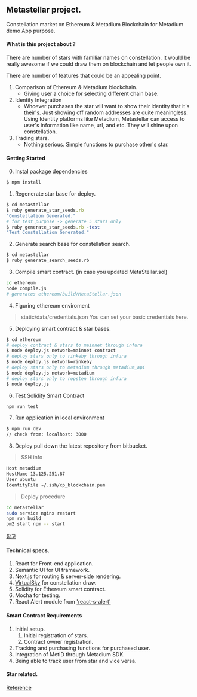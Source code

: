 ## Metastellar project.

Constellation market on Ethereum & Metadium Blockchain for Metadium demo App purpose.

#### What is this project about ?

There are number of stars with familiar names on constellation. It would be really awesome if we could draw them on blockchain and let people own it.

There are number of features that could be an appealing point.

1. Comparison of Ethereum & Metadium blockchain.
   - Giving user a choice for selecting different chain base.
2. Identity Integration
   - Whoever purchases the star will want to show their identity that it's their's. Just showing off random addresses are quite meaningless. Using Identity platforms like Metadium, Metastellar can access to user's information like name, url, and etc. They will shine upon constellation.
3. Trading stars.
    - Nothing serious. Simple functions to purchase other's star.


#### Getting Started

0. Instal package dependencies
```bash
$ npm install
```
1. Regenerate star base for deploy.
```ruby
$ cd metastellar
$ ruby generate_star_seeds.rb
"Constellation Generated."
# for test purpose -> generate 5 stars only
$ ruby generate_star_seeds.rb -test
"Test Constellation Generated."
```
2. Generate search base for constellation search.
```bash
$ cd metastellar
$ ruby generate_search_seeds.rb
```
3. Compile smart contract. (in case you updated MetaStellar.sol)
```bash
cd ethereum
node compile.js
# generates ethereum/build/MetaStellar.json
```
4. Figuring ethereum enviroment
> static/data/credentials.json
You can set your basic credentials here.
5. Deploying smart contract & star bases.
```bash
$ cd ethereum
# deploy contract & stars to mainnet through infura
$ node deploy.js network=mainnet contract
# deploy stars only to rinkeby through infura
$ node deploy.js network=rinkeby
# deploy stars only to metadium through metadium_api
$ node deploy.js network=metadium
# deploy stars only to ropsten through infura
$ node deploy.js
```
6. Test Solidity Smart Contract
```bash
npm run test
```
7. Run application in local environment
```bash
$ npm run dev
// check from: localhost: 3000
```
8. Deploy
pull down the latest repository from bitbucket.
> SSH info
```bash
Host metadium
HostName 13.125.251.87
User ubuntu
IdentityFile ~/.ssh/cp_blockchain.pem
```
> Deploy procedure
```bash
cd metastellar
sudo service nginx restart
npm run build
pm2 start npm -- start
```
[참고](https://medium.com/@sscaff1/nextjs-from-npm-init-to-production-c9f543169bfb)


#### Technical specs.

1. React for Front-end application.
2. Semantic UI for UI framework.
3. Next.js for routing & server-side rendering.
4. [VirtualSky](https://github.com/slowe/VirtualSky) for constellation draw.
5. Solidity for Ethereum smart contract.
6. Mocha for testing.
7. React Alert module from ['react-s-alert'](https://github.com/juliancwirko/react-s-alert)


#### Smart Contract Requirements

1. Initial setup.
   1. Initial registration of stars.
   2. Contract owner registration.
2. Tracking and purchasing functions for purchased user.
3. Integration of MetID through Metadium SDK.
4. Being able to track user from star and vice versa.

#### Star related.
[Reference](http://curious.astro.cornell.edu/about-us/112-observational-astronomy/stargazing/technical-questions/699-what-are-ra-and-dec-intermediate)
